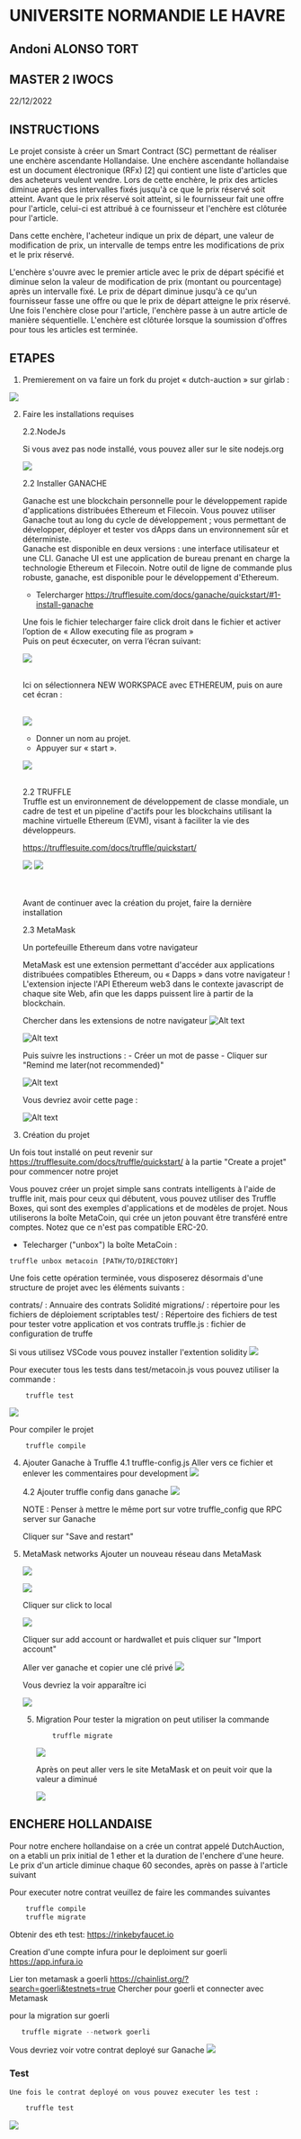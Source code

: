 # UNIVERSITE NORMANDIE LE HAVRE

## Andoni ALONSO TORT
## MASTER 2 IWOCS
22/12/2022


## INSTRUCTIONS

Le projet consiste à créer un Smart Contract (SC) permettant de réaliser une enchère ascendante Hollandaise.
Une enchère ascendante hollandaise est un document électronique (RFx) [2] qui contient une liste d'articles que des acheteurs veulent vendre. Lors de cette enchère, le prix des articles diminue après des intervalles fixés jusqu'à ce que le prix réservé soit atteint. Avant que le prix réservé soit atteint, si le fournisseur fait une offre pour l'article, celui-ci est attribué à ce fournisseur et l'enchère est clôturée pour l'article.

Dans cette enchère, l'acheteur indique un prix de départ, une valeur de modification de prix, un intervalle de temps entre les modifications de prix et le prix réservé.

L'enchère s'ouvre avec le premier article avec le prix de départ spécifié et diminue selon la valeur de modification de prix (montant ou pourcentage) après un intervalle fixé. Le prix de départ diminue jusqu'à ce qu'un fournisseur fasse une offre ou que le prix de départ atteigne le prix réservé. Une fois l'enchère close pour l'article, l'enchère passe à un autre article de manière séquentielle.
L'enchère est clôturée lorsque la soumission d'offres pour tous les articles est terminée.


## ETAPES

1. Premierement  on va faire un fork du projet « dutch-auction » sur girlab :


![](./ImagesProject/1_fork_project.png)

2. Faire les installations requises

	2.2.NodeJs

	Si vous avez pas node installé, vous pouvez aller sur le site nodejs.org

    ![](./ImagesProject/2_nodejs.png)

    2.2 Installer GANACHE

	Ganache est une blockchain personnelle pour le développement rapide 	d'applications distribuées Ethereum et Filecoin. Vous pouvez utiliser Ganache tout au long 	du cycle de développement ; vous permettant de développer, déployer et tester vos dApps 	dans un environnement sûr et déterministe.
    <br/>
	Ganache est disponible en deux versions : une interface utilisateur et une CLI. 	Ganache UI est une application de bureau prenant en charge la technologie Ethereum et 	Filecoin. Notre outil de ligne de commande plus robuste, ganache, est disponible pour le 	développement d'Ethereum.
    <br/>
	
	- Telercharger
    https://trufflesuite.com/docs/ganache/quickstart/#1-install-ganache
    

	Une fois le fichier telecharger faire click droit dans le fichier et activer l’option de « Allow 	executing  file as program »
    <br/>
	Puis on peut écxecuter, on verra l‘écran suivant:
    <br/>

    ![](./ImagesProject/3_Run_Ganache.png)

    <br/>
    Ici on sélectionnera NEW WORKSPACE avec ETHEREUM, puis on aure cet écran :
    <br/><br/>

    ![](./ImagesProject/4_Workspace_ganache.png)

    - Donner un nom au projet.
	- Appuyer sur « start ». 

    ![](./ImagesProject/5_Start_Ganache.png)

    <br/>
    2.2 TRUFFLE

    <br/>
	Truffle est un environnement de développement de classe mondiale, un cadre de test et un pipeline d'actifs pour les blockchains utilisant la machine virtuelle Ethereum (EVM), visant à faciliter la vie des développeurs.

    https://trufflesuite.com/docs/truffle/quickstart/

    ![](./ImagesProject/6_Install_Truffle.png)
    ![](./ImagesProject/7_Install_Truffle_terminal.png)

    <br/><br/>
    Avant de continuer avec la création du projet, faire la dernière installation

    2.3 MetaMask
    <br>

    Un portefeuille Ethereum dans votre navigateur

    MetaMask est une extension permettant d'accéder aux applications distribuées compatibles Ethereum, ou « Dapps » dans votre navigateur !
    <br/>
    L'extension injecte l'API Ethereum web3 dans le contexte javascript de chaque site Web, afin que les dapps puissent lire à partir de la blockchain.

    Chercher dans les extensions de notre navigateur 
    ![Alt text](./ImagesProject/8_MetaMask_Add.png)

    ![Alt text](./ImagesProject/9_CreateWallet_MetaMask.png)

    Puis suivre les instructions :
        - Créer un mot de passe
        - Cliquer sur "Remind me later(not recommended)"

    ![Alt text](./ImagesProject/10_Creation_Reussit.png)

    Vous devriez avoir cette page :

    ![Alt text](./ImagesProject/11_Menu_MetaMask.png)

3. Création du projet

Un fois tout installé on peut revenir sur https://trufflesuite.com/docs/truffle/quickstart/ à la partie "Create a projet" pour commencer notre projet

Vous pouvez créer un projet simple sans contrats intelligents à l'aide de truffle init, mais pour ceux qui débutent, vous pouvez utiliser des Truffle Boxes, qui sont des exemples d'applications et de modèles de projet. Nous utiliserons la boîte MetaCoin, qui crée un jeton pouvant être transféré entre comptes. Notez que ce n'est pas compatible ERC-20.
-  Telecharger ("unbox") la boîte MetaCoin :

```
truffle unbox metacoin [PATH/TO/DIRECTORY]
```

Une fois cette opération terminée, vous disposerez désormais d'une structure de projet avec les éléments suivants :

contrats/ : Annuaire des contrats Solidité
migrations/ : répertoire pour les fichiers de déploiement scriptables
test/ : Répertoire des fichiers de test pour tester votre application et vos contrats
truffle.js : fichier de configuration de truffe

Si vous utilisez VSCode vous pouvez installer l'extention solidity
![](./ImagesProject/12_Solidity_extension.png)

Pour executer tous les tests dans test/metacoin.js vous pouvez utiliser la commande :

```
    truffle test
```
![](./ImagesProject/13_Tests_passed.png)


Pour compiler le projet
```
    truffle compile
```

4. Ajouter Ganache à Truffle
    4.1 truffle-config.js
    Aller vers ce fichier et enlever les commentaires pour development
    ![](./ImagesProject/14_truffle_config.png)

    4.2 Ajouter truffle config dans ganache
    ![](./ImagesProject/15_Ajout_truffle_config_a_ganache.png)

    NOTE : Penser à mettre le même port sur votre truffle_config que RPC server sur Ganache

    Cliquer sur "Save and restart"

5. MetaMask networks
    Ajouter un nouveau réseau dans MetaMask

    ![](./ImagesProject/16_Add_network.png)


    ![](./ImagesProject/17_Netword_created.png)

    Cliquer sur click to local

    ![](./ImagesProject/18_Add_account_or_wallet.png)

    Cliquer sur add account or hardwallet
    et puis cliquer sur "Import account"

    Aller ver ganache et copier une clé privé
    ![](./ImagesProject/19_Private_key_copy.png)

    Vous devriez la voir apparaître ici

    ![](./ImagesProject/20_Metamask_imported.png)


    5. Migration
        Pour tester la migration on peut utiliser la commande 
        ```
            truffle migrate
        ```
        ![](./ImagesProject/21_truffle_migrate_test.png)

        Après on peut aller vers le site MetaMask et on peuit voir que la valeur a diminué

        ![](./ImagesProject/22_Decreased_value_metamask.png)

## ENCHERE HOLLANDAISE

Pour notre enchere hollandaise on a crée un contrat appelé DutchAuction, on a etabli un prix initial de 1 ether et la duration de l'enchere d'une heure.
Le prix d'un article diminue chaque 60 secondes, après on passe à l'article suivant

Pour executer notre contrat veuillez de faire les commandes suivantes 
```js
    truffle compile
    truffle migrate
```

Obtenir des eth test:
    https://rinkebyfaucet.io

Creation d'une compte infura pour le deploiment sur goerli
https://app.infura.io

Lier ton metamask a goerli
https://chainlist.org/?search=goerli&testnets=true
Chercher pour goerli et connecter avec Metamask

pour la migration sur goerli 
```js
   truffle migrate --network goerli 
```

Vous devriez voir votre contrat deployé sur Ganache
![](./ImagesProject/23_Migrate_Contract.png)

### Test
    Une fois le contrat deployé on vous pouvez executer les test :

```js
    truffle test
```
![](./ImagesProject/24_Test.png)
    
